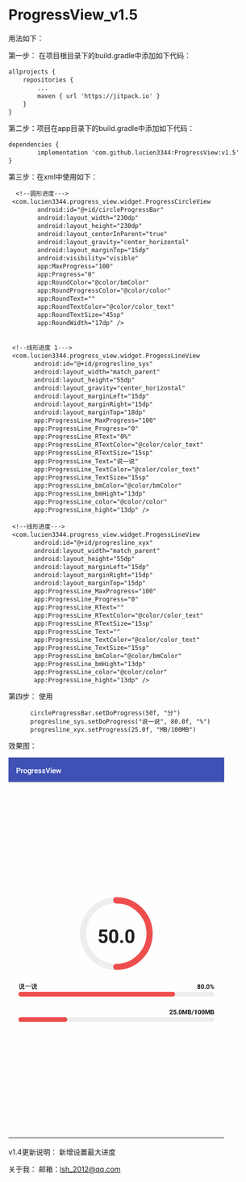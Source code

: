 # ProgressView_v1.5

 用法如下：

 第一步： 在项目根目录下的build.gradle中添加如下代码：

	allprojects {
		repositories {
			...
			maven { url 'https://jitpack.io' }
		}
	}

 第二步：项目在app目录下的build.gradle中添加如下代码：

	dependencies {
	        implementation 'com.github.lucien3344:ProgressView:v1.5'
	}
  
  

 第三步：在xml中使用如下：

      <!--圆形进度--->
     <com.lucien3344.progress_view.widget.ProgressCircleView
            android:id="@+id/circleProgressBar"
            android:layout_width="230dp"
            android:layout_height="230dp"
            android:layout_centerInParent="true"
            android:layout_gravity="center_horizontal"
            android:layout_marginTop="15dp"
            android:visibility="visible"
            app:MaxProgress="100"
            app:Progress="0"
            app:RoundColor="@color/bmColor"
            app:RoundProgressColor="@color/color"
            app:RoundText=""
            app:RoundTextColor="@color/color_text"
            app:RoundTextSize="45sp"
            app:RoundWidth="17dp" />


     <!--线形进度 1--->
     <com.lucien3344.progress_view.widget.ProgessLineView
           android:id="@+id/progresline_sys"
           android:layout_width="match_parent"
           android:layout_height="55dp"
           android:layout_gravity="center_horizontal"
           android:layout_marginLeft="15dp"
           android:layout_marginRight="15dp"
           android:layout_marginTop="18dp"
           app:ProgressLine_MaxProgress="100"
           app:ProgressLine_Progress="0"
           app:ProgressLine_RText="0%"
           app:ProgressLine_RTextColor="@color/color_text"
           app:ProgressLine_RTextSize="15sp"
           app:ProgressLine_Text="说一说"
           app:ProgressLine_TextColor="@color/color_text"
           app:ProgressLine_TextSize="15sp"
           app:ProgressLine_bmColor="@color/bmColor"
           app:ProgressLine_bmHight="13dp"
           app:ProgressLine_color="@color/color"
           app:ProgressLine_hight="13dp" />

     <!--线形进度--->
     <com.lucien3344.progress_view.widget.ProgessLineView
           android:id="@+id/progresline_xyx"
           android:layout_width="match_parent"
           android:layout_height="55dp"
           android:layout_marginLeft="15dp"
           android:layout_marginRight="15dp"
           android:layout_marginTop="15dp"
           app:ProgressLine_MaxProgress="100"
           app:ProgressLine_Progress="0"
           app:ProgressLine_RText=""
           app:ProgressLine_RTextColor="@color/color_text"
           app:ProgressLine_RTextSize="15sp"
           app:ProgressLine_Text=""
           app:ProgressLine_TextColor="@color/color_text"
           app:ProgressLine_TextSize="15sp"
           app:ProgressLine_bmColor="@color/bmColor"
           app:ProgressLine_bmHight="13dp"
           app:ProgressLine_color="@color/color"
           app:ProgressLine_hight="13dp" />

  
 第四步： 使用

          circleProgressBar.setDoProgress(50f, "分")
          progresline_sys.setDoProgress("说一说", 80.0f, "%")
          progresline_xyx.setProgress(25.0f, "MB/100MB")


 效果图：

 ![ProgressView_v1.5](https://github.com/lucien3344/ProgressView/blob/16c77a86ab333c2685bc52b679484fe1b63ae369/sample_image.png)


 v1.4更新说明：       新增设置最大进度



 关于我：  邮箱：lsh_2012@qq.com



















